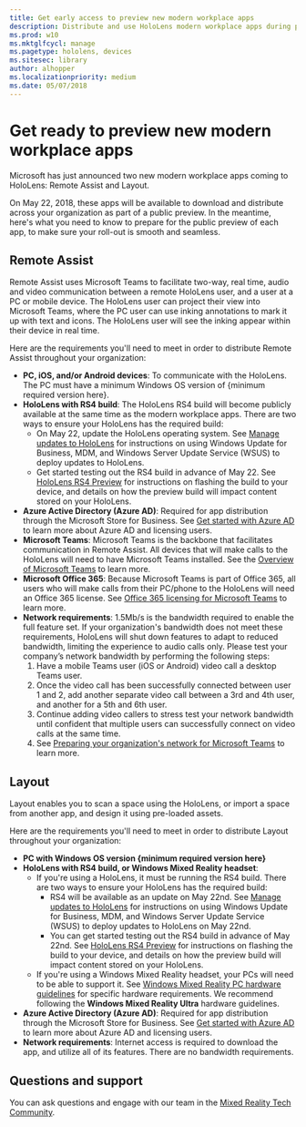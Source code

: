 ```yaml
---
title: Get early access to preview new modern workplace apps
description: Distribute and use HoloLens modern workplace apps during public preview
ms.prod: w10
ms.mktglfcycl: manage
ms.pagetype: hololens, devices
ms.sitesec: library
author: alhopper
ms.localizationpriority: medium
ms.date: 05/07/2018
---
```

# Get ready to preview new modern workplace apps

Microsoft has just announced two new modern workplace apps coming to HoloLens: Remote Assist and Layout.

On May 22, 2018, these apps will be available to download and distribute across your organization as part of a public preview. In the meantime, here's what you need to know to prepare for the public preview of each app, to make sure your roll-out is smooth and seamless.

## Remote Assist

Remote Assist uses Microsoft Teams to facilitate two-way, real time, audio and video communication between a remote HoloLens user, and a user at a PC or mobile device. The HoloLens user can project their view into Microsoft Teams, where the PC user can use inking annotations to mark it up with text and icons. The HoloLens user will see the inking appear within their device in real time.

Here are the requirements you'll need to meet in order to distribute Remote Assist throughout your organization:

* **PC, iOS, and/or Android devices**: To communicate with the HoloLens. The PC must have a minimum Windows OS version of {minimum required version here}.
* **HoloLens with RS4 build**: The HoloLens RS4 build will become publicly available at the same time as the modern workplace apps. There are two ways to ensure your HoloLens has the required build:
  * On May 22, update the HoloLens operating system. See [Manage updates to HoloLens](https://docs.microsoft.com/en-us/HoloLens/hololens-updates) for instructions on using Windows Update for Business, MDM, and Windows Server Update Service (WSUS) to deploy updates to HoloLens.
  * Get started testing out the RS4 build in advance of May 22. See [HoloLens RS4 Preview](https://docs.microsoft.com/en-us/windows/mixed-reality/hololens-rs4-preview) for instructions on flashing the build to your device, and details on how the preview build will impact content stored on your HoloLens.
* **Azure Active Directory (Azure AD)**: Required for app distribution through the Microsoft Store for Business. See [Get started with Azure AD](https://docs.microsoft.com/en-us/azure/active-directory/get-started-azure-ad) to learn more about Azure AD and licensing users.
* **Microsoft Teams**: Microsoft Teams is the backbone that facilitates communication in Remote Assist. All devices that will make calls to the HoloLens will need to have Microsoft Teams installed. See the [Overview of Microsoft Teams](https://docs.microsoft.com/en-us/MicrosoftTeams/teams-overview) to learn more.
* **Microsoft Office 365**: Because Microsoft Teams is part of Office 365, all users who will make calls from their PC/phone to the HoloLens will need an Office 365 license. See [Office 365 licensing for Microsoft Teams](https://docs.microsoft.com/en-us/MicrosoftTeams/office-365-licensing) to learn more.
* **Network requirements**: 1.5Mb/s is the bandwidth required to enable the full feature set. If your organization's bandwidth does not meet these requirements, HoloLens will shut down features to adapt to reduced bandwidth, limiting the experience to audio calls only. Please test your company’s network bandwidth by performing the following steps:
   1. Have a mobile Teams user (iOS or Android) video call a desktop Teams user.
   2. Once the video call has been successfully connected between user 1 and 2, add another separate video call between a 3rd and 4th user, and another for a 5th and 6th user.
   3. Continue adding video callers to stress test your network bandwidth until confident that multiple users can successfully connect on video calls at the same time.
   4. See [Preparing your organization's network for Microsoft Teams](https://docs.microsoft.com/en-us/MicrosoftTeams/prepare-network) to learn more.

## Layout

Layout enables you to scan a space using the HoloLens, or import a space from another app, and design it using pre-loaded assets.

Here are the requirements you'll need to meet in order to distribute Layout throughout your organization:

* **PC with Windows OS version {minimum required version here}**
* **HoloLens with RS4 build, or Windows Mixed Reality headset**:
  * If you're using a HoloLens, it must be running the RS4 build. There are two ways to ensure your HoloLens has the required build:
    * RS4 will be available as an update on May 22nd. See [Manage updates to HoloLens](https://docs.microsoft.com/en-us/HoloLens/hololens-updates) for instructions on using Windows Update for Business, MDM, and Windows Server Update Service (WSUS) to deploy updates to HoloLens on May 22nd.
    * You can get started testing out the RS4 build in advance of May 22nd. See [HoloLens RS4 Preview](https://docs.microsoft.com/en-us/windows/mixed-reality/hololens-rs4-preview) for instructions on flashing the build to your device, and details on how the preview build will impact content stored on your HoloLens.
  * If you're using a Windows Mixed Reality headset, your PCs will need to be able to support it. See [Windows Mixed Reality PC hardware guidelines](https://support.microsoft.com/en-us/help/4039260/windows-10-mixed-reality-pc-hardware-guidelines) for specific hardware requirements. We recommend following the **Windows Mixed Reality Ultra** hardware guidelines.
* **Azure Active Directory (Azure AD)**: Required for app distribution through the Microsoft Store for Business. See [Get started with Azure AD](https://docs.microsoft.com/en-us/azure/active-directory/get-started-azure-ad) to learn more about Azure AD and licensing users.
* **Network requirements**: Internet access is required to download the app, and utilize all of its features. There are no bandwidth requirements.

## Questions and support

You can ask questions and engage with our team in the [Mixed Reality Tech Community](https://techcommunity.microsoft.com/t5/Mixed-Reality/ct-p/MixedReality).